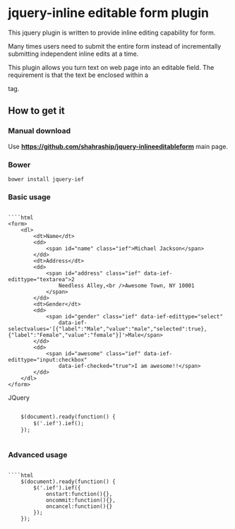 jquery-inline editable form plugin
==================================

This jquery plugin is written to provide inline editing capability for form.

Many times users need to submit the entire form instead of incrementally submitting independent inline edits at a time.

This plugin allows you turn text on web page into an editable field. The requirement is that the text be enclosed within a <form> tag.

## How to get it

### Manual download
Use **https://github.com/shahraship/jquery-inlineeditableform** main page.

### Bower
````
bower install jquery-ief
````

### Basic usage
````

````html
<form>
	<dl>
		<dt>Name</dt>
		<dd>
			<span id="name" class="ief">Michael Jackson</span>
		</dd>
		<dt>Address</dt>
		<dd>
			<span id="address" class="ief" data-ief-edittype="textarea">2
				Needless Alley,<br />Awesome Town, NY 10001
			</span>
		</dd>
		<dt>Gender</dt>
		<dd>
			<span id="gender" class="ief" data-ief-edittype="select"
				data-ief-selectvalues='[{"label":"Male","value":"male","selected":true},{"label":"Female","value":"female"}]'>Male</span>
		</dd>
		<dd>
			<span id="awesome" class="ief" data-ief-edittype="input:checkbox"
				data-ief-checked="true">I am awesome!!</span>
		</dd>
	</dl>
</form>
````

JQuery

````html

	$(document).ready(function() {  
		$('.ief').ief();  
	});  
	
````


### Advanced usage
````

````html
	$(document).ready(function() {  
		$('.ief').ief({  
			onstart:function(){},  
			oncommit:function(){},  
			oncancel:function(){}  
		});  
	});  
````
